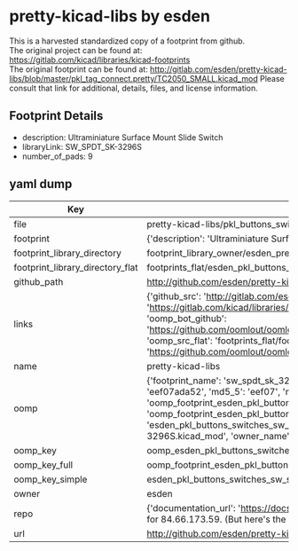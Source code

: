 # pretty-kicad-libs by esden  
This is a harvested standardized copy of a footprint from github.  
The original project can be found at:  
https://gitlab.com/kicad/libraries/kicad-footprints  
The original footprint can be found at:
http://gitlab.com/esden/pretty-kicad-libs/blob/master/pkl_tag_connect.pretty/TC2050_SMALL.kicad_mod
Please consult that link for additional, details, files, and license information.  
## Footprint Details
* description: Ultraminiature Surface Mount Slide Switch  
* libraryLink: SW_SPDT_SK-3296S  
* number_of_pads: 9  
## yaml dump  
| Key | Value |  
| --- | --- |  
| file | pretty-kicad-libs/pkl_buttons_switches.pretty/SW_SPDT_SK-3296S.kicad_mod |  
| footprint | {'description': 'Ultraminiature Surface Mount Slide Switch', 'libraryLink': 'SW_SPDT_SK-3296S', 'number_of_pads': 9} |  
| footprint_library_directory | footprint_library_owner/esden_pretty-kicad-libs |  
| footprint_library_directory_flat | footprints_flat/esden_pkl_buttons_switches_sw_spdt_sk_3296s/working |  
| github_path | http://github.com/esden/pretty-kicad-libs/blob/master/pkl_buttons_switches.pretty/SW_SPDT_SK-3296S.kicad_mod |  
| links | {'github_src': 'http://gitlab.com/esden/pretty-kicad-libs/blob/master/pkl_tag_connect.pretty/TC2050_SMALL.kicad_mod', 'github_src_repo': 'https://gitlab.com/kicad/libraries/kicad-footprints', 'oomp_bot': 'footprints/esden_pkl_buttons_switches_sw_spdt_sk_3296s/working', 'oomp_bot_github': 'https://github.com/oomlout/oomlout_oomp_footprint_bot/tree/main/footprints/esden_pkl_buttons_switches_sw_spdt_sk_3296s/working', 'oomp_src_flat': 'footprints_flat/footprints_flat/esden_pkl_buttons_switches_sw_spdt_sk_3296s/working', 'oomp_src_flat_github': 'https://github.com/oomlout/oomlout_oomp_footprint_src/tree/main/footprints_flat/esden_pkl_buttons_switches_sw_spdt_sk_3296s/working'} |  
| name | pretty-kicad-libs |  
| oomp | {'footprint_name': 'sw_spdt_sk_3296s', 'library_name': 'pkl_buttons_switches', 'md5': 'eef07ada521f1e98e5cee364ffe0d6b6', 'md5_10': 'eef07ada52', 'md5_5': 'eef07', 'md5_6': 'eef07a', 'oomp_key': 'oomp_esden_pkl_buttons_switches_sw_spdt_sk_3296s', 'oomp_key_extra': 'oomp_footprint_esden_pkl_buttons_switches_sw_spdt_sk_3296s', 'oomp_key_full': 'oomp_footprint_esden_pkl_buttons_switches_sw_spdt_sk_3296s_eef07a', 'oomp_key_simple': 'esden_pkl_buttons_switches_sw_spdt_sk_3296s', 'original_filename': 'pretty-kicad-libs/pkl_buttons_switches.pretty/SW_SPDT_SK-3296S.kicad_mod', 'owner_name': 'esden'} |  
| oomp_key | oomp_esden_pkl_buttons_switches_sw_spdt_sk_3296s |  
| oomp_key_full | oomp_footprint_esden_pkl_buttons_switches_sw_spdt_sk_3296s |  
| oomp_key_simple | esden_pkl_buttons_switches_sw_spdt_sk_3296s |  
| owner | esden |  
| repo | {'documentation_url': 'https://docs.github.com/rest/overview/resources-in-the-rest-api#rate-limiting', 'message': "API rate limit exceeded for 84.66.173.59. (But here's the good news: Authenticated requests get a higher rate limit. Check out the documentation for more details.)"} |  
| url | http://github.com/esden/pretty-kicad-libs |  

